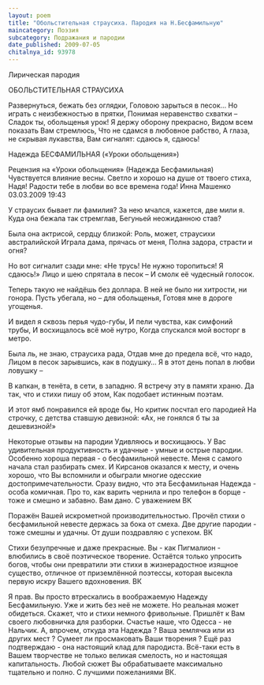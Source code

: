 ```yaml
---
layout: poem
title: "Обольстительная страусиха. Пародия на Н.Бесфамильную"
maincategory: Поэзия
subcategory: Подражания и пародии
date_published: 2009-07-05
chitalnya_id: 93978
---
```




Лирическая пародия

ОБОЛЬСТИТЕЛЬНАЯ  СТРАУСИХА

Развернуться, бежать без оглядки,
Головою зарыться в песок…
Но играть с неизбежностью в прятки,
Понимая неравенство схватки –
Сладок ты, обольщенья урок!
Я держу оборону прекрасно,
Видом всем показать Вам стремлюсь,
Что не сдамся в любовное рабство,
А глаза, не скрывая лукавства,
Вам сигналят: сдаюсь я, сдаюсь! 

Надежда БЕСФАМИЛЬНАЯ
(«Уроки обольщения»)

Рецензия на «Уроки обольщения» (Надежда Бесфамильная) 
Чувствуется влияние весны. Светло и хорошо на душе от твоего стиха, Надя!
Радости тебе в любви во все времена года! Инна Машенко   03.03.2009 19:43  

У страусих бывает ли фамилия?
За нею мчался, кажется, две мили я.
Куда она бежала так стремглав,
Бегуньей неожиданною став?

Была она актрисой, сердцу близкой:
Роль, может, страусихи австралийской
Играла дама, прячась от меня,
Полна задора, страсти и огня? 

Но вот сигналит сзади мне: «Не трусь!
Не нужно торопиться! Я сдаюсь!»
Лицо и шею спрятала в песок –
И смолк её чудесный голосок.

Теперь такую не найдёшь без доллара.
В ней не было ни хитрости, ни гонора.
Пусть убегала, но – для обольщенья,
Готовя мне в дороге угощенья.

И видел я сквозь перья чудо-губы,
И пели чувства, как симфоний трубы,
И восхищалось всё моё нутро,
Когда спускался мой восторг в метро.

Была ль, не знаю, страусиха рада,
Отдав мне до предела всё, что надо,
Лицом в песок зарывшись, как в подушку…
Я в этот день попал в любви ловушку –

В капкан, в тенёта, в сети, в западню.
Я встречу эту в памяти храню.
Да так, что и стихи пишу об этом,
Как подобает истинным поэтам.

И этот ямб понравился ей вроде бы,
Но критик посчтал его пародией
На строчку, с детства ставшую девизной:
«Ах, не гонялся б ты за дешевизной!»

Некоторые отзывы на пародии
Удивляюсь и восхищаюсь. У Вас удивительная продуктивность и удачные - умные и острые пародии.
Особенно хороша первая - о бесфамильной невесте. Меня с самого начала стал разбирать смех. И Кирсанов оказался к месту,
и очень хорошо, что Вы вспомнили и обыграли многие одесские достопримечательности.
Сразу видно, что эта Бесфамильная Надежда - особа комичная.
Про то, как варить чернила и про телефон в борще - тоже и смешно и забавно. Вам дано. С уважением ВК

Поражён Вашей искрометной производительностью.
Прочёл стихи о бесфамильной невесте держась за бока от смеха.
Две другие пародии - тоже смешны и удачны.
От души поздравляю с успехом. ВК

Стихи безупречные и даже прекрасные. Вы - как Пигмалион - влюбились в своё поэтическое творение.
Остаётся только упросить богов, чтобы они превратили эти стихи в жизнерадостное изящное существо,
отличное от приземлённой поэтессы, которая высекла первую искру Вашего вдохновения. ВК

Я прав. Вы просто втрескались в воображаемую Надежду Бесфамильную. Уже и жить без неё не можете. Но реальная может обидеться. Скажет, что и стихи немного фривольные. Пришлёт к Вам своего любовничка для разборки.
Счастье наше, что Одесса - не Нальчик. А, впрочем, откуда эта Надежда ?  Ваша землячка или из других мест ? Сумеет ли просмаковать Ваши творения ? Ещё раз подтверждаю - она настоящий клад для пародиста.
Всё-таки есть в Вашем творчестве не только великая смелость, но и настоящая капитальность. Любой сюжет Вы обрабатываете максимально тщательно и полно. С лучшими пожеланиями ВК.






